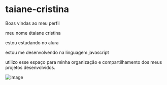 # taiane-cristina
Boas vindas ao meu perfil

meu nome étaiane cristina

estou estudando no alura 

estou me desenvolvendo na linguagem javascript

utilizo esse espaço para minha organização e compartilhamento dos meus projetos desenvolvidos.

![image](https://github.com/tay0144/taiane-cristina/assets/169375003/2141e42f-9999-4595-b351-a7342ced3c0b)

